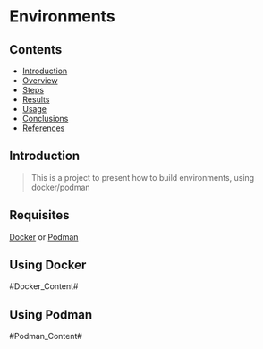 # Environments 

## Contents
- [Introduction](#introduction)
- [Overview](#overview)
- [Steps](#steps)
- [Results](#results)
- [Usage](#usage)
- [Conclusions](#conclusions)
- [References](#references)

## Introduction
> This is a project to present how to build environments, using docker/podman

## Requisites
  [Docker](https://www.docker.com/get-started/)  or  [Podman](https://podman.io/getting-started/)
  
  
## Using Docker

#Docker_Content#

## Using Podman

#Podman_Content#



